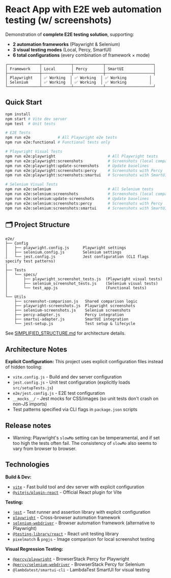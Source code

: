 # React App with E2E web automation testing (w/ screenshots)

Demonstration of **complete E2E testing solution**, supporting:
- **2 automation frameworks** (Playwright & Selenium)
- **3 visual testing modes** (Local, Percy, SmartUI)
- **6 total configurations** (every combination of framework × mode)

```
┌──────────────┬─────────────┬─────────────┬─────────────────────┐
│ Framework    │ Local       │ Percy       │ SmartUI             │
├──────────────┼─────────────┼─────────────┼─────────────────────┤
│ Playwright   │ ✅ Working  │ ✅ Working  │ ✅ Working          │
│ Selenium     │ ✅ Working  │ ✅ Working  │ ✅ Working          │
└──────────────┴─────────────┴─────────────┴─────────────────────┘
```

## Quick Start

```sh
npm install
npm start # Vite dev server
npm test  # Unit tests

# E2E Tests
npm run e2e            # All Playwright e2e tests
npm run e2e:functional # Functional tests only

# Playwright Visual Tests
npm run e2e:playwright                       # All Playwright tests
npm run e2e:playwright:screenshots           # Screenshots (local comparison)
npm run e2e:playwright:update-screenshots    # Update baselines
npm run e2e:playwright:screenshots:percy     # Screenshots with Percy
npm run e2e:playwright:screenshots:smartui   # Screenshots with SmartUI

# Selenium Visual Tests  
npm run e2e:selenium                         # All Selenium tests
npm run e2e:selenium:screenshots             # Screenshots (local comparison)
npm run e2e:selenium:update-screenshots      # Update baselines
npm run e2e:selenium:screenshots:percy       # Screenshots with Percy
npm run e2e:selenium:screenshots:smartui     # Screenshots with SmartUI
```

## 🗂️ Project Structure

```
e2e/
├── Config
│   ├── playwright.config.js      Playwright settings
│   ├── selenium.config.js        Selenium settings
│   └── jest.config.js            Jest configuration (CLI flags specify test patterns)
│
├── Tests
│   └── specs/
│       ├── playwright_screenshot_tests.js  (Playwright visual tests)
│       ├── selenium_screenshot_tests.js    (Selenium visual tests)
│       └── test_app.js                     (Functional tests)
│
└── Utils
    ├── screenshot-comparison.js   Shared comparison logic
    ├── playwright-screenshots.js  Playwright screenshots
    ├── selenium-screenshots.js    Selenium screenshots
    ├── percy-adapter.js           Percy integration
    ├── smartui-adapter.js         SmartUI integration
    └── jest-setup.js              Test setup & lifecycle
```

See [SIMPLIFIED_STRUCTURE.md](./SIMPLIFIED_STRUCTURE.md) for architecture details.

## Architecture Notes

**Explicit Configuration:**
This project uses explicit configuration files instead of hidden tooling:
* `vite.config.js` - Build and dev server configuration
* `jest.config.js` - Unit test configuration (explicitly loads `src/setupTests.js`)
* `e2e/jest.config.js` - E2E test configuration
* `__mocks__/` - Jest mocks for CSS/images (so unit tests don't crash on non-JS imports)
* Test patterns specified via CLI flags in `package.json` scripts


## Release notes
* Warning: Playwright's `slowMo` setting can be temperamental, and if set too high the tests often fail. The consistency of `slowMo` also seems to vary from browser to browser.

## Technologies

**Build & Dev:**
* [`vite`](https://vitejs.dev/) - Fast build tool and dev server with explicit configuration
* [`@vitejs/plugin-react`](https://github.com/vitejs/vite-plugin-react) - Official React plugin for Vite

**Testing:**
* [`jest`](https://github.com/jestjs/jest) - Test runner and assertion library with explicit configuration
* [`playwright`](https://github.com/microsoft/playwright) - Cross-browser automation framework
* [`selenium-webdriver`](https://www.selenium.dev/documentation/webdriver/) - Browser automation framework (alternative to Playwright)
* [`@testing-library/react`](https://github.com/testing-library/react-testing-library) - React unit testing library
* `pixelmatch` & `pngjs` - Image comparison for local screenshot testing

**Visual Regression Testing:**
* [`@percy/playwright`](https://docs.percy.io/docs/playwright) - BrowserStack Percy for Playwright
* [`@percy/selenium-webdriver`](https://docs.percy.io/docs/selenium-webdriver-for-javascript) - BrowserStack Percy for Selenium
* `@lambdatest/smartui-cli` - LambdaTest SmartUI for visual testing